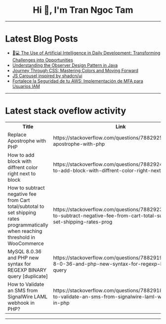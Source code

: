 <h1 align="center">Hi 👋, I'm Tran Ngoc Tam</h1>

---

# Latest Blog Posts 
<!-- BLOG-POST-LIST:START -->
- [🤖💻 The Use of Artificial Intelligence in Daily Development: Transforming Challenges into Opportunities](https://dev.to/fonteeboa/the-use-of-artificial-intelligence-in-daily-development-transforming-challenges-into-opportunities-2fhn)
- [Understanding the Observer Design Pattern in Java](https://dev.to/diegosilva13/understanding-the-observer-design-pattern-in-java-2lpc)
- [Journey Through CSS: Mastering Colors and Moving Forward](https://dev.to/anu_charleykothamattathi/journey-through-css-mastering-colors-and-moving-forward-1flb)
- [JS Carousel inspired by shadcn/ui](https://dev.to/cresvin/carousel-inspired-by-shadcnui-4kp9)
- [Fortalece la Seguridad de tu AWS: Implementación de MFA para Usuarios IAM](https://dev.to/cyb3rcloud8888/fortalece-la-seguridad-de-tu-aws-implementacion-de-mfa-para-usuarios-iam-3akm)
<!-- BLOG-POST-LIST:END -->

---

# Latest stack oveflow activity
<table>
  <tr><th>Title</th><th>Link</th></tr>
  <!-- STACKOVERFLOW:START --><tr><td>Replace Apostrophe with PHP</td><td>https://stackoverflow.com/questions/78829258/replace-apostrophe-with-php</td></tr><tr><td>How to add block with diffrent color right next to block</td><td>https://stackoverflow.com/questions/78829245/how-to-add-block-with-diffrent-color-right-next-to-block</td></tr><tr><td>How to subtract negative fee from Cart total/subtotal to set shipping rates programmatically when reaching threshold in WooCommerce</td><td>https://stackoverflow.com/questions/78829236/how-to-subtract-negative-fee-from-cart-total-subtotal-to-set-shipping-rates-prog</td></tr><tr><td>MySQL 8.0.36 and PHP new syntax for REGEXP BINARY query [duplicate]</td><td>https://stackoverflow.com/questions/78829199/mysql-8-0-36-and-php-new-syntax-for-regexp-binary-query</td></tr><tr><td>How to Validate an SMS from SignalWire LAML webhook in PHP?</td><td>https://stackoverflow.com/questions/78829181/how-to-validate-an-sms-from-signalwire-laml-webhook-in-php</td></tr><!-- STACKOVERFLOW:END -->
</table>

---


